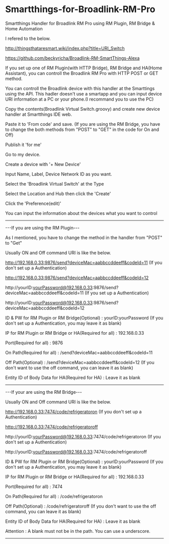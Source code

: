 # Smartthings-for-Broadlink-RM-Pro
Smartthings Handler for Broadlink RM Pro using RM Plugin, RM Bridge &amp; Home Automation

I refered to the below.

http://thingsthataresmart.wiki/index.php?title=URI_Switch

https://github.com/beckyricha/Broadlink-RM-SmartThings-Alexa

If you set up one of RM Plugin(with HTTP Bridge), RM Bridge and HA(Home Assistant), you can controll the Broadlink RM Pro with HTTP POST or GET method.

You can controll the Broadlink device with this handler at the Smarttings using the API. This hadler doesn't use a smartapp and you can input device URI information at a PC or your phone.(I recommand you to use the PC)

Copy the contents(Broadlink Virtual Switch.groovy) and create new device handler at Smartthings IDE web.

Paste it to 'From code' and save.
(If you are using the RM Bridge, you have to change the both methods from "POST" to "GET" in the code for On and Off)

Publish it 'for me'

Go to my device.

Create a device with '+ New Device'

Input Name, Label, Device Network ID as you want.

Select the 'Broadlink Virtual Switch' at the Type

Select the Location and Hub then click the 'Create'

Click the 'Preference(edit)'

You can input the information about the devices what you want to control


---------------------------------------------------------------------------------------------------------------------------------------

---If you are using the RM Plugin---

As I mentioned, you have to change the method in the handler from "POST" to "Get"

Usually ON and Off command URI is like the below.

http://192.168.0.33:9876/send?deviceMac=aabbccddeeff&codeId=11 (If you don't set up a Authentication)

http://192.168.0.33:9876/send?deviceMac=aabbccddeeff&codeId=12

http://yourID:yourPassword@192.168.0.33:9876/send?deviceMac=aabbccddeeff&codeId=11 (If you set up a Authentication)

http://yourID:yourPassword@192.168.0.33:9876/send?deviceMac=aabbccddeeff&codeId=12

ID & PW for RM Plugin or RM Bridge(Optional) : yourID:yourPassword (If you don't set up a Authentication, you may leave it as blank)

IP for RM Plugin or RM Bridge or HA(Required for all) : 192.168.0.33

Port(Required for all) : 9876

On Path(Required for all) : /send?deviceMac=aabbccddeeff&codeId=11

Off Path(Optional) : /send?deviceMac=aabbccddeeff&codeId=12 (If you don't want to use the off command, you can leave it as blank)

Entity ID of Body Data for HA(Required for HA) : Leave it as blank

----------------------------------------------------------------------------------------------------------------------------------------

---If your are using the RM Bridge---

Usually ON and Off command URI is like the below.

http://192.168.0.33:7474/code/refrigeratoron (If you don't set up a Authentication)

http://192.168.0.33:7474/code/refrigeratoroff

http://yourID:yourPassword@192.168.0.33:7474/code/refrigeratoron (If you don't set up a Authentication)

http://yourID:yourPassword@192.168.0.33:7474/code/refrigeratoroff

ID & PW for RM Plugin or RM Bridge(Optional) : yourID:yourPassword (If you don't set up a Authentication, you may leave it as blank)

IP for RM Plugin or RM Bridge or HA(Required for all) : 192.168.0.33

Port(Required for all) : 7474

On Path(Required for all) : /code/refrigeratoron

Off Path(Optional) : /code/refrigeratoroff (If you don't want to use the off command, you can leave it as blank)

Entity ID of Body Data for HA(Required for HA) : Leave it as blank

Attention : A blank must not be in the path. You can use a underscore.

----------------------------------------------------------------------------------------------------------------------------------------
